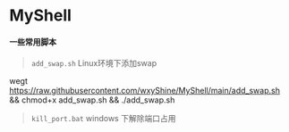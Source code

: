 # MyShell

#### 一些常用脚本



> `add_swap.sh`  Linux环境下添加swap    

wegt https://raw.githubusercontent.com/wxyShine/MyShell/main/add_swap.sh && chmod+x add_swap.sh && ./add_swap.sh

> `kill_port.bat` windows 下解除端口占用

